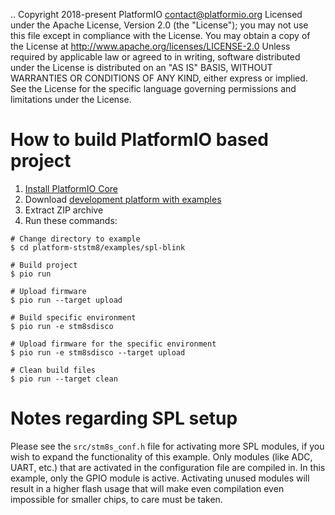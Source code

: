 ..  Copyright 2018-present PlatformIO <contact@platformio.org>
    Licensed under the Apache License, Version 2.0 (the "License");
    you may not use this file except in compliance with the License.
    You may obtain a copy of the License at
       http://www.apache.org/licenses/LICENSE-2.0
    Unless required by applicable law or agreed to in writing, software
    distributed under the License is distributed on an "AS IS" BASIS,
    WITHOUT WARRANTIES OR CONDITIONS OF ANY KIND, either express or implied.
    See the License for the specific language governing permissions and
    limitations under the License.

How to build PlatformIO based project
=====================================

1. [Install PlatformIO Core](https://docs.platformio.org/page/core.html)
2. Download [development platform with examples](https://github.com/platformio/platform-ststm8/archive/develop.zip)
3. Extract ZIP archive
4. Run these commands:

```shell
# Change directory to example
$ cd platform-ststm8/examples/spl-blink

# Build project
$ pio run

# Upload firmware
$ pio run --target upload

# Build specific environment
$ pio run -e stm8sdisco

# Upload firmware for the specific environment
$ pio run -e stm8sdisco --target upload

# Clean build files
$ pio run --target clean
```

Notes regarding SPL setup
=========================

Please see the `src/stm8s_conf.h` file for activating more SPL modules, if you wish to expand the functionality of this example. Only modules (like ADC, UART, etc.) that are activated in the configuration file are compiled in. In this example, only the GPIO module is active. Activating unused modules will result in a higher flash usage that will make even compilation even impossible for smaller chips, to care must be taken.
